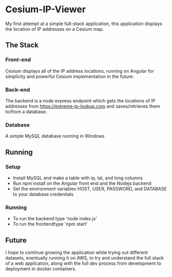 # Cesium-IP-Viewer
My first attempt at a simple full-stack application, this application displays the location of IP addresses on a Cesium map.

## The Stack
### Front-end
Cesium displays all of the IP address locations, running on Angular for simplicity and powerful Cesium implementation in the future.
### Back-end
The backend is a node express endpoint which gets the locations of IP addresses from https://extreme-ip-lookup.com and saves/retrieves them to/from a database.
### Database
A simple MySQL database running in Windows

## Running
### Setup
- Install MySQL and make a table with ip, lat, and long columns
- Run npm install on the Angular front end and the Nodejs backend
- Set the environment variables HOST, USER, PASSWORD, and DATABASE to your database credentials
### Running
- To run the backend type 'node index.js'
- To run the frontendtype 'npm start'

## Future
I hope to continue growing the application while trying out different datasets, eventually running it on AWS, to try and understand the full stack of a web application, along with the full dev process from development to deployment in docker containers.
